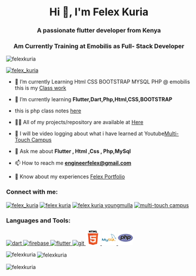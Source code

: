 <h1 align="center">Hi 👋, I'm Felex Kuria</h1>
<h3 align="center">A passionate flutter developer from Kenya</h3>
<h3 align="center">Am Currently Training at Emobilis as Full- Stack Developer </h3>

<p align="left"> <img src="https://komarev.com/ghpvc/?username=felexkuria&label=Profile%20views&color=0e75b6&style=flat" alt="felexkuria" /> </p>

<!-- <p align="left"> <a href="https://github.com/ryo-ma/github-profile-trophy"><img src="https://github-profile-trophy.vercel.app/?username=felexkuria" alt="felexkuria" /></a> </p> -->

<p align="left"> <a href="https://twitter.com/felex_kuria" target="blank"><img src="https://img.shields.io/twitter/follow/felex_kuria?logo=twitter&style=for-the-badge" alt="felex_kuria" /></a> </p>

- 🔭 I’m currently Learning Html CSS BOOTSTRAP MYSQL PHP @ emobilis this is my [Class work](https://github.com/felexkuria/Net-Ninja)

- 🌱 I’m currently learning **Flutter,Dart,Php,Html,CSS,BOOTSTRAP**
- this is php class notes [here](https://github.com/felexkuria/Note-Taking/edit/master/Felex%20Life/Programming/Web/Backend/Language/Php/Php.md)

- 👨‍💻 All of my projects/repository are available at [Here](https://github.com/felexkuria?tab=repositories)

- 📝 I will be video logging about what i have learned at Youtube[Multi-Touch Campus](https://www.youtube.com/channel/UCUWjYRjLM9xFJl8t-ZMwYvg)

- 💬 Ask me about **Flutter , Html ,Css , Php,MySql**

- 📫 How to reach me **engineerfelex@gmail.com**

- 📄 Know about my experiences [Felex Portfolio](https://felexkuria.github.io/Felex_portfolio/)

<h3 align="left">Connect with me:</h3>
<p align="left">
<a href="https://twitter.com/felex_kuria" target="blank"><img align="center" src="https://raw.githubusercontent.com/rahuldkjain/github-profile-readme-generator/master/src/images/icons/Social/twitter.svg" alt="felex_kuria" height="30" width="40" /></a>
<a href="https://linkedin.com/in/felex kuria" target="blank"><img align="center" src="https://raw.githubusercontent.com/rahuldkjain/github-profile-readme-generator/master/src/images/icons/Social/linked-in-alt.svg" alt="felex kuria" height="30" width="40" /></a>
<a href="https://fb.com/felex kuria youngmulla" target="blank"><img align="center" src="https://raw.githubusercontent.com/rahuldkjain/github-profile-readme-generator/master/src/images/icons/Social/facebook.svg" alt="felex kuria youngmulla" height="30" width="40" /></a>
<a href="https://www.youtube.com/c/multi-touch campus" target="blank"><img align="center" src="https://raw.githubusercontent.com/rahuldkjain/github-profile-readme-generator/master/src/images/icons/Social/youtube.svg" alt="multi-touch campus" height="30" width="40" /></a>
</p>

<h3 align="left">Languages and Tools:</h3>
<p align="left"> <a href="https://dart.dev" target="_blank" rel="noreferrer"> <img src="https://www.vectorlogo.zone/logos/dartlang/dartlang-icon.svg" alt="dart" width="40" height="40"/> </a> <a href="https://firebase.google.com/" target="_blank" rel="noreferrer"> <img src="https://www.vectorlogo.zone/logos/firebase/firebase-icon.svg" alt="firebase" width="40" height="40"/> </a> <a href="https://flutter.dev" target="_blank" rel="noreferrer"> <img src="https://www.vectorlogo.zone/logos/flutterio/flutterio-icon.svg" alt="flutter" width="40" height="40"/> </a> <a href="https://git-scm.com/" target="_blank" rel="noreferrer"> <img src="https://www.vectorlogo.zone/logos/git-scm/git-scm-icon.svg" alt="git" width="40" height="40"/> </a> <a href="https://www.w3.org/html/" target="_blank" rel="noreferrer"> <img src="https://raw.githubusercontent.com/devicons/devicon/master/icons/html5/html5-original-wordmark.svg" alt="html5" width="40" height="40"/> </a> <a href="https://www.mysql.com/" target="_blank" rel="noreferrer"> <img src="https://raw.githubusercontent.com/devicons/devicon/master/icons/mysql/mysql-original-wordmark.svg" alt="mysql" width="40" height="40"/> </a> <a href="https://www.php.net" target="_blank" rel="noreferrer"> <img src="https://raw.githubusercontent.com/devicons/devicon/master/icons/php/php-original.svg" alt="php" width="40" height="40"/> </a> </p>

<p><img align="left" src="https://github-readme-stats.vercel.app/api/top-langs?username=felexkuria&show_icons=true&locale=en&layout=compact" alt="felexkuria" /></p>

<p>&nbsp;<img align="center" src="https://github-readme-stats.vercel.app/api?username=felexkuria&show_icons=true&locale=en" alt="felexkuria" /></p>

<p><img align="center" src="https://github-readme-streak-stats.herokuapp.com/?user=felexkuria&" alt="felexkuria" /></p>

